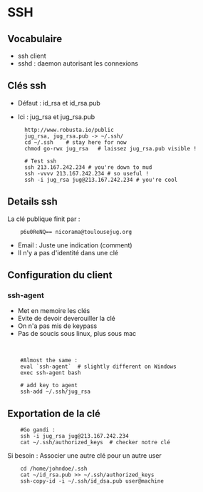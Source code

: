 SSH
====

Vocabulaire
---

* ssh client
* sshd : daemon autorisant les connexions



Clés ssh
----

* Défaut : id_rsa et id_rsa.pub
* Ici : jug_rsa et jug_rsa.pub



        http://www.robusta.io/public
        jug_rsa, jug_rsa.pub -> ~/.ssh/
        cd ~/.ssh    # stay here for now
        chmod go-rwx jug_rsa   # laissez jug_rsa.pub visible !

        # Test ssh
        ssh 213.167.242.234 # you're down to mud
        ssh -vvvv 213.167.242.234 # so useful !
        ssh -i jug_rsa jug@213.167.242.234 # you're cool


Details ssh
---

La clé publique finit par :

        p6u0ReNQ== nicorama@toulousejug.org

* Email : Juste une indication (comment)
* Il n'y a pas d'identité dans une clé


Configuration du client
---

### ssh-agent

* Met en memoire les clés
* Evite de devoir deverouiller la clé
* On n'a pas mis de keypass
* Pas de soucis sous linux, plus sous mac

<br/>

        #Almost the same :
        eval `ssh-agent`  # slightly different on Windows
        exec ssh-agent bash

        # add key to agent
        ssh-add ~/.ssh/jug_rsa



Exportation de la clé
----

        #Go gandi :
        ssh -i jug_rsa jug@213.167.242.234
        cat ~/.ssh/authorized_keys  # checker notre clé



Si besoin : Associer une autre clé pour un autre user

        cd /home/johndoe/.ssh
        cat ~/id_rsa.pub >> ~/.ssh/authorized_keys
        ssh-copy-id -i ~/.ssh/id_dsa.pub user@machine



